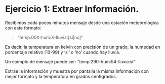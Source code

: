 # Ejercicio 1: Extraer Información.

Recibimos cada pocos minutos mensaje desde una estación meteorológica con este formato:

> "temp:00X-hum:X-lluvia:[si|no]"

Es decir, la temperatura en kelvin con precisión de un grado, la humedad en porcentaje relativo (10-99) y ‘si’ o ‘no’ cuando hay lluvia. 

Un ejemplo de mensaje puede ser: “temp:290-hum:54-lluvia:si” 

Extrae la información y muestra por pantalla la misma información con mejor formato y la temperatura en grados centígrados.
